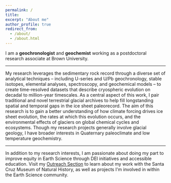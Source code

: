 ```yaml
---
permalink: /
title: 
excerpt: "About me"
author_profile: true
redirect_from:
  - /about/
  - /about.html
---
```


I am a **geochronologist** and **geochemist** working as a postdoctoral research associate at Brown University.

---

My research leverages the sedimentary rock record through a diverse set of analytical techniques – including U-series and U/Pb geochronology, stable isotopes, elemental analyses, spectroscopy, and geochemical models – to create time-resolved datasets that describe cryospheric evolution on decadal to million-year timescales. As a central aspect of this work, I pair traditional and novel terrestrial glacial archives to help fill longstanding spatial and temporal gaps in the ice sheet paleorecord. The aim of this research is to gain a better understanding of how climate forcing drives ice sheet evolution, the rates at which this evolution occurs, and the environmental effects of glaciers on global chemical cycles and ecosystems. Though my research projects generally involve glacial geology, I have broader interests in Quaternary paleoclimate and low temperature geochemistry.

---

In addition to my research interests, I am passionate about doing my part to improve equity in Earth Science through DEI initiatives and accessible education. Visit my [Outreach Section](https://gavinpiccione.github.io/outreach/) to learn about my work with the Santa Cruz Museum of Natural History, as well as projects I'm involved in within the Earth Science community.